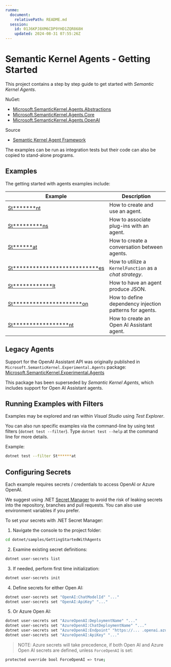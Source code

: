 ```yaml
---
runme:
  document:
    relativePath: README.md
  session:
    id: 01J6KPJ8XM6CDP9YHD1ZQR868H
    updated: 2024-08-31 07:55:26Z
---
```


# Semantic Kernel Agents - Getting Started

This project contains a step by step guide to get started with  _Semantic Kernel Agents_.

 NuGet:

- [Microsoft.SemanticKernel.Agents.Abstractions](ht***********************************************************************ns)
- [Microsoft.SemanticKernel.Agents.Core](ht***************************************************************re)
- [Microsoft.SemanticKernel.Agents.OpenAI](ht*****************************************************************AI)

 Source

- [Semantic Kernel Agent Framework](ht********************************************************************ts)

The examples can be run as integration tests but their code can also be copied to stand-alone programs.

## Examples

The getting started with agents examples include:

Example|Description
---|---
[St*******nt](ht*********************************************************************************************************cs)|How to create and use an agent.
[St*********ns](ht***********************************************************************************************************cs)|How to associate plug-ins with an agent.
[St******at](ht********************************************************************************************************cs)|How to create a conversation between agents.
[St**************************es](ht****************************************************************************************************************************cs)|How to utilize a `KernelFunction` as a _chat strategy_.
[St************lt](ht**************************************************************************************************************cs)|How to have an agent produce JSON.
[St*********************on](ht***********************************************************************************************************************cs)|How to define dependency injection patterns for agents.
[St*****************nt](ht*******************************************************************************************************************cs)|How to create an Open AI Assistant agent.

## Legacy Agents

Support for the OpenAI Assistant API was originally published in `Microsoft.SemanticKernel.Experimental.Agents` package:
[Microsoft.SemanticKernel.Experimental.Agents](ht*********************************************************************************ts)

This package has been superseded by _Semantic Kernel Agents_, which includes support for Open AI Assistant agents.

## Running Examples with Filters

Examples may be explored and ran within _Visual Studio_ using _Test Explorer_.

You can also run specific examples via the command-line by using test filters (`dotnet test --filter`). Type `dotnet test --help` at the command line for more details.

Example:

```sh {"id":"01J6KPX0GQCZXPP6FDPQ50PNZM"}
dotnet test --filter St******at
```

## Configuring Secrets

Each example requires secrets / credentials to access OpenAI or Azure OpenAI.

We suggest using .NET [Secret Manager](ht**************************************************************ts) to avoid the risk of leaking secrets into the repository, branches and pull requests. You can also use environment variables if you prefer.

To set your secrets with .NET Secret Manager:

1. Navigate the console to the project folder:

```sh {"id":"01J6KPX0GQCZXPP6FDPR1WAZZ2"}
cd dotnet/samples/GettingStartedWithAgents
```

2. Examine existing secret definitions:

```sh {"id":"01J6KPX0GQCZXPP6FDPTYW38M3"}
dotnet user-secrets list
```

3. If needed, perform first time initialization:

```sh {"id":"01J6KPX0GQCZXPP6FDPY0GECXC"}
dotnet user-secrets init
```

4. Define secrets for either Open AI:

```sh {"id":"01J6KPX0GQCZXPP6FDQ12BV6M9"}
dotnet user-secrets set "OpenAI:ChatModelId" "..."
dotnet user-secrets set "OpenAI:ApiKey" "..."
```

5. Or Azure Open AI:

```sh {"id":"01J6KPX0GQCZXPP6FDQ290W7XP"}
dotnet user-secrets set "AzureOpenAI:DeploymentName" "..."
dotnet user-secrets set "AzureOpenAI:ChatDeploymentName" "..."
dotnet user-secrets set "AzureOpenAI:Endpoint" "https://... .openai.azure.com/"
dotnet user-secrets set "AzureOpenAI:ApiKey" "..."
```

> NOTE: Azure secrets will take precedence, if both Open AI and Azure Open AI secrets are defined, unless `ForceOpenAI` is set:

```sh {"id":"01J6KPX0GQCZXPP6FDQ68Q18B3"}
protected override bool ForceOpenAI => true;
```
